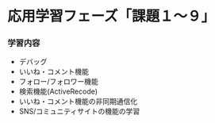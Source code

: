 # 応用学習フェーズ「課題１〜９」

### 学習内容
- デバッグ
- いいね・コメント機能
- フォロー/フォロワー機能
- 検索機能(ActiveRecode)
- いいね・コメント機能の非同期通信化
- SNS/コミュニティサイトの機能の学習